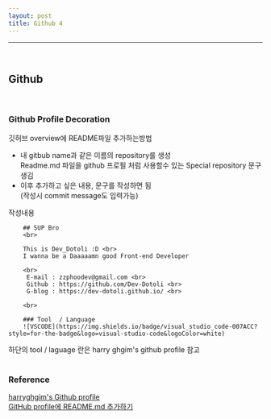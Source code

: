 ```yaml
---
layout: post
title: Github 4
---
```


---

<br>

## Github

<br>

### Github Profile Decoration

깃허브 overview에 README파일 추가하는방법

- 내 gitbub name과 같은 이름의 repository를 생성<br>
  Readme.md 파일을 github 프로필 처럼 사용할수 있는 Special repository 문구생김
- 이후 추가하고 싶은 내용, 문구를 작성하면 됨<br>
  (작성시 commit message도 입력가능)

작성내용

        ## SUP Bro
        <br>

        This is Dev_Dotoli :D <br>
        I wanna be a Daaaaamn good Front-end Developer

        <br>
         E-mail : zzphoodev@gmail.com <br>
         Github : https://github.com/Dev-Dotoli <br>
         G-blog : https://dev-dotoli.github.io/ <br>

        <br>

        ### Tool  / Language
        ![VSCODE](https://img.shields.io/badge/visual_studio_code-007ACC?style=for-the-badge&logo=visual-studio-code&logoColor=white)

하단의 tool / laguage 란은 harry ghgim's github profile 참고<br>
<br>

### Reference

[harryghgim's Github profile](https://github.com/harryghgim)<br>
[GitHub profile에 README.md 추가하기](https://tngusmiso.tistory.com/23)<br>
